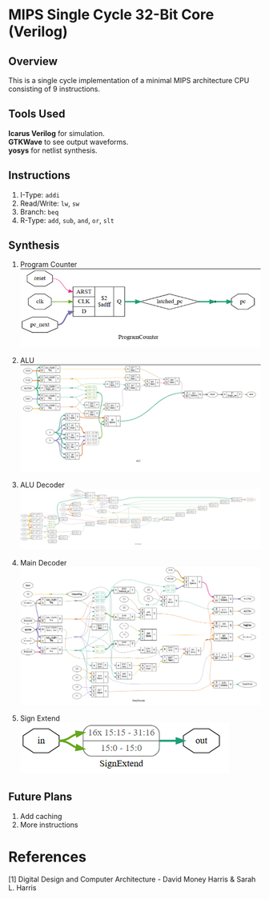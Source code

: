 # MIPS Single Cycle 32-Bit Core (Verilog)
## Overview
This is a single cycle implementation of a minimal MIPS architecture CPU consisting of 9 instructions.

## Tools Used
**Icarus Verilog** for simulation.<br>
**GTKWave** to see output waveforms.<br>
**yosys** for netlist synthesis.<br>

## Instructions

1. I-Type: `addi`
2. Read/Write: `lw`, `sw`
3. Branch: `beq`
4. R-Type: `add`, `sub`, `and`, `or`, `slt`

## Synthesis
1. Program Counter
![Program Counter](https://github.com/tusharsingh09/mips_single_cycle/blob/master/synth/program_couter.png?raw=true)

2. ALU
![ALU](https://github.com/tusharsingh09/mips_single_cycle/blob/master/synth/alu.png?raw=true)

3. ALU Decoder
![ALU Decoder](https://github.com/tusharsingh09/mips_single_cycle/blob/master/synth/alu_decoer.png?raw=true)

4. Main Decoder
![Main Decoder](https://github.com/tusharsingh09/mips_single_cycle/blob/master/synth/main_decode.png?raw=true)

5. Sign Extend
![Sign Extend](https://github.com/tusharsingh09/mips_single_cycle/blob/master/synth/sign_exntend.png?raw=true)

## Future Plans
1. Add caching
2. More instructions

# References
[1] Digital Design and Computer Architecture - David Money Harris & Sarah L. Harris
